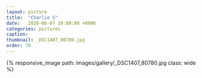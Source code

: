 ```yaml
---
layout: picture
title:  "Charlie S"
date:   2020-06-07 10:00:00 +0000
categories: pictures
caption: 
thumbnail: _DSC1407_80780.jpg
order: 70
---
```

{% responsive_image path: images/gallery/_DSC1407_80780.jpg class: wide %}
